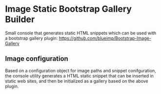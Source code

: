 Image Static Bootstrap Gallery Builder
==================================

Small console that generates static HTML snippets which can be used with a bootstrap gallery plugin:
https://github.com/blueimp/Bootstrap-Image-Gallery

Image configuration
--
Based on a configuration object for image paths and snippet conifguration, the console utility generates a HTML static snippet that can be inserted in static web sites, and then be initialized as a gallery based on the above plugin.
